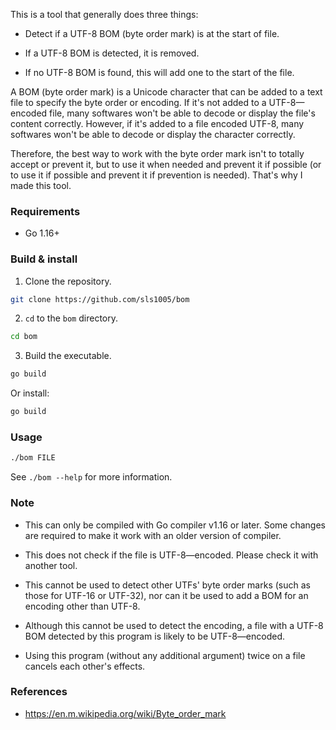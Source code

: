 ﻿This is a tool that generally does three things:

* Detect if a UTF-8 BOM (byte order mark) is at the start of file.

* If a UTF-8 BOM is detected, it is removed.

* If no UTF-8 BOM is found, this will add one to the start of the file.

A BOM (byte order mark) is a Unicode character that can be added to a text file to specify the byte order or encoding. If it's not added to a UTF-8—encoded file, many softwares won't be able to decode or display the file's content correctly. However, if it's added to a file encoded UTF-8, many softwares won't be able to decode or display the character correctly.

Therefore, the best way to work with the byte order mark isn't to totally accept or prevent it, but to use it when needed and prevent it if possible (or to use it if possible and prevent it if prevention is needed). That's why I made this tool.

### Requirements

+ Go 1.16+

### Build & install

1. Clone the repository.
```sh
git clone https://github.com/sls1005/bom
```

2. `cd` to the `bom` directory.
```sh
cd bom
```

3. Build the executable.
```sh
go build
```
Or install:
```sh
go build
```

### Usage

```sh
./bom FILE
```

See `./bom --help` for more information.

### Note

+ This can only be compiled with Go compiler v1.16 or later. Some changes are required to make it work with an older version of compiler.

+ This does not check if the file is UTF-8—encoded. Please check it with another tool.

+ This cannot be used to detect other UTFs' byte order marks (such as those for UTF-16 or UTF-32), nor can it be used to add a BOM for an encoding other than UTF-8.

+ Although this cannot be used to detect the encoding, a file with a UTF-8 BOM detected by this program is likely to be UTF-8—encoded.

+ Using this program (without any additional argument) twice on a file cancels each other's effects.

### References

+ <https://en.m.wikipedia.org/wiki/Byte_order_mark>
